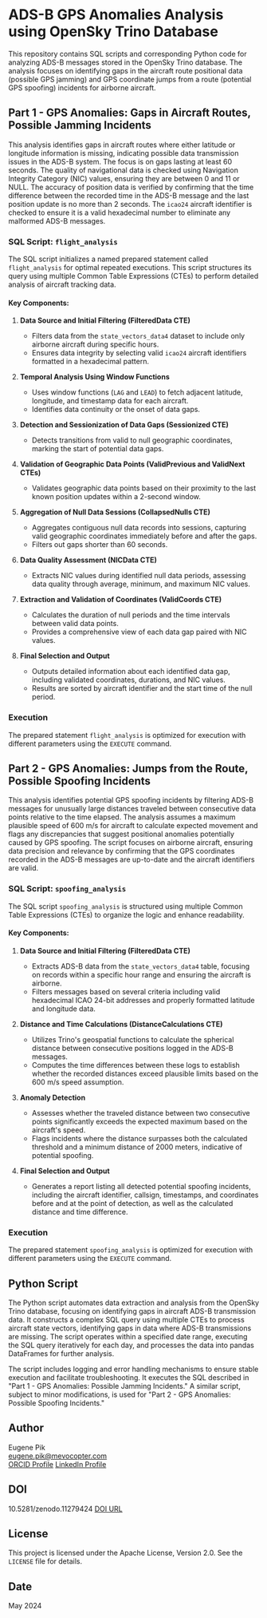 # ADS-B GPS Anomalies Analysis using OpenSky Trino Database

This repository contains SQL scripts and corresponding Python code for analyzing ADS-B messages stored in the OpenSky Trino database. The analysis focuses on identifying gaps in the aircraft route positional data (possible GPS jamming) and GPS coordinate jumps from a route (potential GPS spoofing) incidents for airborne aircraft.

## Part 1 - GPS Anomalies: Gaps in Aircraft Routes, Possible Jamming Incidents

This analysis identifies gaps in aircraft routes where either latitude or longitude information is missing, indicating possible data transmission issues in the ADS-B system. The focus is on gaps lasting at least 60 seconds. The quality of navigational data is checked using Navigation Integrity Category (NIC) values, ensuring they are between 0 and 11 or NULL. The accuracy of position data is verified by confirming that the time difference between the recorded time in the ADS-B message and the last position update is no more than 2 seconds. The `icao24` aircraft identifier is checked to ensure it is a valid hexadecimal number to eliminate any malformed ADS-B messages.

### SQL Script: `flight_analysis`

The SQL script initializes a named prepared statement called `flight_analysis` for optimal repeated executions. This script structures its query using multiple Common Table Expressions (CTEs) to perform detailed analysis of aircraft tracking data.

#### Key Components:

1. **Data Source and Initial Filtering (FilteredData CTE)**
   - Filters data from the `state_vectors_data4` dataset to include only airborne aircraft during specific hours.
   - Ensures data integrity by selecting valid `icao24` aircraft identifiers formatted in a hexadecimal pattern.

2. **Temporal Analysis Using Window Functions**
   - Uses window functions (`LAG` and `LEAD`) to fetch adjacent latitude, longitude, and timestamp data for each aircraft.
   - Identifies data continuity or the onset of data gaps.

3. **Detection and Sessionization of Data Gaps (Sessionized CTE)**
   - Detects transitions from valid to null geographic coordinates, marking the start of potential data gaps.

4. **Validation of Geographic Data Points (ValidPrevious and ValidNext CTEs)**
   - Validates geographic data points based on their proximity to the last known position updates within a 2-second window.

5. **Aggregation of Null Data Sessions (CollapsedNulls CTE)**
   - Aggregates contiguous null data records into sessions, capturing valid geographic coordinates immediately before and after the gaps.
   - Filters out gaps shorter than 60 seconds.

6. **Data Quality Assessment (NICData CTE)**
   - Extracts NIC values during identified null data periods, assessing data quality through average, minimum, and maximum NIC values.

7. **Extraction and Validation of Coordinates (ValidCoords CTE)**
   - Calculates the duration of null periods and the time intervals between valid data points.
   - Provides a comprehensive view of each data gap paired with NIC values.

8. **Final Selection and Output**
   - Outputs detailed information about each identified data gap, including validated coordinates, durations, and NIC values.
   - Results are sorted by aircraft identifier and the start time of the null period.

### Execution

The prepared statement `flight_analysis` is optimized for execution with different parameters using the `EXECUTE` command.

## Part 2 - GPS Anomalies: Jumps from the Route, Possible Spoofing Incidents

This analysis identifies potential GPS spoofing incidents by filtering ADS-B messages for unusually large distances traveled between consecutive data points relative to the time elapsed. The analysis assumes a maximum plausible speed of 600 m/s for aircraft to calculate expected movement and flags any discrepancies that suggest positional anomalies potentially caused by GPS spoofing. The script focuses on airborne aircraft, ensuring data precision and relevance by confirming that the GPS coordinates recorded in the ADS-B messages are up-to-date and the aircraft identifiers are valid.

### SQL Script: `spoofing_analysis`

The SQL script `spoofing_analysis` is structured using multiple Common Table Expressions (CTEs) to organize the logic and enhance readability.

#### Key Components:

1. **Data Source and Initial Filtering (FilteredData CTE)**
   - Extracts ADS-B data from the `state_vectors_data4` table, focusing on records within a specific hour range and ensuring the aircraft is airborne.
   - Filters messages based on several criteria including valid hexadecimal ICAO 24-bit addresses and properly formatted latitude and longitude data.

2. **Distance and Time Calculations (DistanceCalculations CTE)**
   - Utilizes Trino's geospatial functions to calculate the spherical distance between consecutive positions logged in the ADS-B messages.
   - Computes the time differences between these logs to establish whether the recorded distances exceed plausible limits based on the 600 m/s speed assumption.

3. **Anomaly Detection**
   - Assesses whether the traveled distance between two consecutive points significantly exceeds the expected maximum based on the aircraft's speed.
   - Flags incidents where the distance surpasses both the calculated threshold and a minimum distance of 2000 meters, indicative of potential spoofing.

4. **Final Selection and Output**
   - Generates a report listing all detected potential spoofing incidents, including the aircraft identifier, callsign, timestamps, and coordinates before and at the point of detection, as well as the calculated distance and time difference.

### Execution

The prepared statement `spoofing_analysis` is optimized for execution with different parameters using the `EXECUTE` command.

## Python Script

The Python script automates data extraction and analysis from the OpenSky Trino database, focusing on identifying gaps in aircraft ADS-B transmission data. It constructs a complex SQL query using multiple CTEs to process aircraft state vectors, identifying gaps in data where ADS-B transmissions are missing. The script operates within a specified date range, executing the SQL query iteratively for each day, and processes the data into pandas DataFrames for further analysis.

The script includes logging and error handling mechanisms to ensure stable execution and facilitate troubleshooting. It executes the SQL described in "Part 1 - GPS Anomalies: Possible Jamming Incidents." A similar script, subject to minor modifications, is used for "Part 2 - GPS Anomalies: Possible Spoofing Incidents."

## Author

Eugene Pik  
[eugene.pik@mevocopter.com](mailto:eugene.pik@mevocopter.com)  
[ORCID Profile](https://orcid.org/0000-0001-6296-919X)
[LinkedIn Profile](https://www.linkedin.com/in/eugene/)

## DOI 
10.5281/zenodo.11279424
[DOI URL](https://doi.org/10.5281/zenodo.11279424)

## License

This project is licensed under the Apache License, Version 2.0. See the `LICENSE` file for details.

## Date

May 2024
